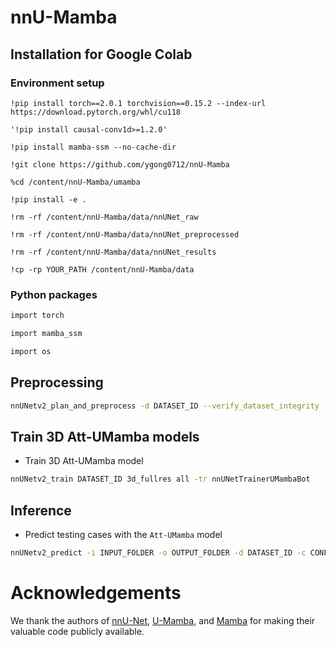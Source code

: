 # nnU-Mamba
 
## Installation for Google Colab

### Environment setup
`!pip install torch==2.0.1 torchvision==0.15.2 --index-url https://download.pytorch.org/whl/cu118`

`'!pip install causal-conv1d>=1.2.0'`

`!pip install mamba-ssm --no-cache-dir`

`!git clone https://github.com/ygong0712/nnU-Mamba`

`%cd /content/nnU-Mamba/umamba`

`!pip install -e .`


`!rm -rf /content/nnU-Mamba/data/nnUNet_raw`

`!rm -rf /content/nnU-Mamba/data/nnUNet_preprocessed`

`!rm -rf /content/nnU-Mamba/data/nnUNet_results`

`!cp -rp YOUR_PATH /content/nnU-Mamba/data`




### Python packages

```bash
import torch

import mamba_ssm

import os
```

## Preprocessing

```bash
nnUNetv2_plan_and_preprocess -d DATASET_ID --verify_dataset_integrity
```


## Train 3D Att-UMamba models

- Train 3D Att-UMamba model

```bash
nnUNetv2_train DATASET_ID 3d_fullres all -tr nnUNetTrainerUMambaBot
```



## Inference

- Predict testing cases with the `Att-UMamba` model

```bash
nnUNetv2_predict -i INPUT_FOLDER -o OUTPUT_FOLDER -d DATASET_ID -c CONFIGURATION -f all -tr nnUNetTrainerUMambaBot --disable_tta
```


# Acknowledgements

We thank the authors of [nnU-Net](https://github.com/MIC-DKFZ/nnUNet), [U-Mamba](https://github.com/bowang-lab/U-Mamba), and [Mamba](https://github.com/state-spaces/mamba) for making their valuable code publicly available.
